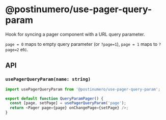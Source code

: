 # @postinumero/use-pager-query-param

Hook for syncing a pager component with a URL query parameter.

`page = 0` maps to empty query parameter (or `?page=1`), `page = 1` maps to `?page=2` etc.

## API

### `usePagerQueryParam(name: string)`

```js
import usePagerQueryParam from '@postinumero/use-pager-query-param';

export default function QueryParamPager() {
  const [page, setPage] = usePagerQueryParam('page');
  return <Pager page={page} onChangePage={setPage} />;
}
```
